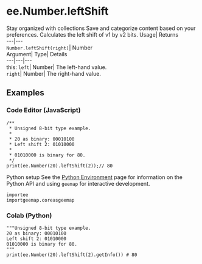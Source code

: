  
#  ee.Number.leftShift 
Stay organized with collections  Save and categorize content based on your preferences. 
Calculates the left shift of v1 by v2 bits. Usage| Returns  
---|---  
`Number.leftShift(right)`| Number  
Argument| Type| Details  
---|---|---  
this: `left`| Number| The left-hand value.  
`right`| Number| The right-hand value.  
## Examples
### Code Editor (JavaScript)
```
/**
 * Unsigned 8-bit type example.
 *
 * 20 as binary: 00010100
 * Left shift 2: 01010000
 *
 * 01010000 is binary for 80.
 */
print(ee.Number(20).leftShift(2));// 80
```

Python setup
See the [ Python Environment](https://developers.google.com/earth-engine/guides/python_install) page for information on the Python API and using `geemap` for interactive development.
```
importee
importgeemap.coreasgeemap
```

### Colab (Python)
```
"""Unsigned 8-bit type example.
20 as binary: 00010100
Left shift 2: 01010000
01010000 is binary for 80.
"""
print(ee.Number(20).leftShift(2).getInfo()) # 80
```

